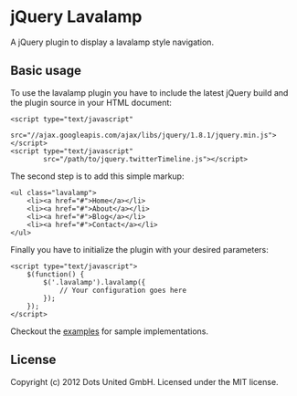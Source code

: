 jQuery Lavalamp
===============

A jQuery plugin to display a lavalamp style navigation.

Basic usage
-----------

To use the lavalamp plugin you have to include the latest jQuery build and the
plugin source in your HTML document:

    <script type="text/javascript" 
            src="//ajax.googleapis.com/ajax/libs/jquery/1.8.1/jquery.min.js"></script>
    <script type="text/javascript" 
            src="/path/to/jquery.twitterTimeline.js"></script>

The second step is to add this simple markup:

    <ul class="lavalamp">
        <li><a href="#">Home</a></li>
        <li><a href="#">About</a></li>
        <li><a href="#">Blog</a></li>
        <li><a href="#">Contact</a></li>
    </ul>

Finally you have to initialize the plugin with your desired parameters:

    <script type="text/javascript">
        $(function() {
            $('.lavalamp').lavalamp({
                // Your configuration goes here
            });
        });
    </script>

Checkout the [examples](examples/) for sample implementations.

License
-------

Copyright (c) 2012 Dots United GmbH.
Licensed under the MIT license.
